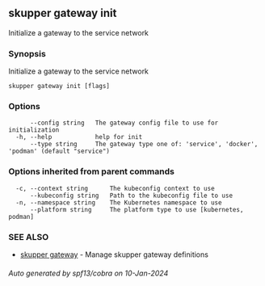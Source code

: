 ## skupper gateway init

Initialize a gateway to the service network

### Synopsis

Initialize a gateway to the service network

```
skupper gateway init [flags]
```

### Options

```
      --config string   The gateway config file to use for initialization
  -h, --help            help for init
      --type string     The gateway type one of: 'service', 'docker', 'podman' (default "service")
```

### Options inherited from parent commands

```
  -c, --context string      The kubeconfig context to use
      --kubeconfig string   Path to the kubeconfig file to use
  -n, --namespace string    The Kubernetes namespace to use
      --platform string     The platform type to use [kubernetes, podman]
```

### SEE ALSO

* [skupper gateway](skupper_gateway.md)	 - Manage skupper gateway definitions

###### Auto generated by spf13/cobra on 10-Jan-2024
